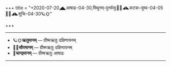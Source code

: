 +++
title = "+2020-07-20◢◣आषाढः-04-30,मिथुनम्-पुनर्वसुः🌛🌌◢◣कटकः-पुष्यः-04-05🌌🌞◢◣शुचिः-04-30🪐🌞"

+++
___________________
- 🪐🌞**ऋतुमानम्** — ग्रीष्मऋतुः दक्षिणायनम्
- 🌌🌞**सौरमानम्** — ग्रीष्मऋतुः दक्षिणायनम्
- 🌛**चान्द्रमानम्** — ग्रीष्मऋतुः आषाढः
___________________

